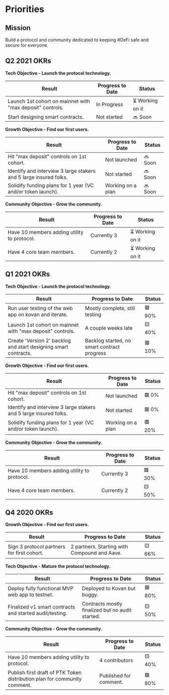 # Priorities
## Mission
Build a protocol and community dedicated to keeping #DeFi safe and secure for everyone. 

## Q2 2021 OKRs
**Tech Objective - Launch the protocol technology.**

| Result | Progress to Date | Status |
|--------|--------|--------|
|Launch 1st cohort on mainnet with "max deposit" controls.|In Progress|⏳ Working on it|
|Start designing smart contracts.|Not started|🔜 Soon|

**Growth Objective - Find our first users.**

| Result | Progress to Date | Status |
|--------|--------|--------|
|Hit "max deposit" controls on 1st cohort.|Not launched|🔜 Soon|
|Identify and interview 3 large stakers and 5 large insured folks.|Not started|🔜 Soon|
|Solidify funding plans for 1 year (VC and/or token launch).|Working on a plan|🔜 Soon|

**Community Objective - Grow the community.**

| Result | Progress to Date | Status |
|--------|--------|--------|
|Have 10 members adding utility to protocol.|Currently 3|⏳ Working on it|
|Have 4 core team members.|Currently 2|⏳ Working on it|

## Q1 2021 OKRs
**Tech Objective - Launch the protocol technology.**

| Result | Progress to Date | Status |
|--------|--------|--------|
|Run user testing of the web app on kovan and iterate.|Mostly complete, still testing|🟩 90%|
|Launch 1st cohort on mainnet with "max deposit" controls.|A couple weeks late|🟨 40%|
|Create 'Version 2' backlog and start designing smart contracts.|Backlog started, no smart contract progress|🟥 10%|

**Growth Objective - Find our first users.**

| Result | Progress to Date | Status |
|--------|--------|--------|
|Hit "max deposit" controls on 1st cohort.|Not launched|🟥 0%|
|Identify and interview 3 large stakers and 5 large insured folks.|Not started|🟥 0%|
|Solidify funding plans for 1 year (VC and/or token launch).|Working on a plan|🟥 20%|

**Community Objective - Grow the community.**

| Result | Progress to Date | Status |
|--------|--------|--------|
|Have 10 members adding utility to protocol.|Currently 3|🟥 30%|
|Have 4 core team members.|Currently 2|🟨 50%|

## Q4 2020 OKRs
**Growth Objective - Find our first users.**

| Result | Progress to Date | Status |
|--------|--------|--------|
|Sign 3 protocol partners for first cohort.|2 partners. Starting with Compound and Aave.|🟨 66%|

**Tech Objective - Mature the protocol technology.**

| Result | Progress to Date | Status |
|--------|--------|--------|
|Deploy fully functional MVP web app to testnet.|Deployed to Kovan but buggy.|🟩 80%|
|Finalized v1 smart contracts and started audit/testing.|Contracts mostly finalized but no audit started.|🟨 50%|

**Community Objective - Grow the community.**

| Result | Progress to Date | Status |
|--------|--------|--------|
|Have 10 members adding utility to protocol.|4 contributors|🟨 40%|
|Publish first draft of PTK Token distribution plan for community comment.|Published for comment.|🟩 80%|